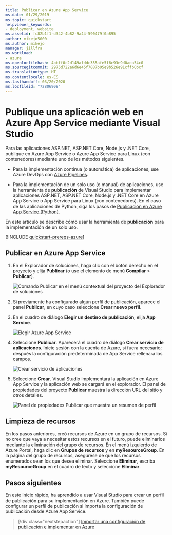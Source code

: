 ```yaml
---
title: Publicar en Azure App Service
ms.date: 01/29/2019
ms.topic: quickstart
helpviewer_keywords:
- deployment, website
ms.assetid: fc82b1f1-d342-4b82-9a44-590479f0a895
author: mikejo5000
ms.author: mikejo
manager: jillfra
ms.workload:
- azure
ms.openlocfilehash: 4bbff0c2d149afddc355afe5f6c93e9d0aea54c0
ms.sourcegitcommit: 2975d722a6d6e45f7887b05e9b526e91cffb0bcf
ms.translationtype: HT
ms.contentlocale: es-ES
ms.lasthandoff: 03/20/2020
ms.locfileid: "72806908"
---
```

# <a name="publish-a-web-app-to-azure-app-service-using-visual-studio"></a>Publique una aplicación web en Azure App Service mediante Visual Studio

Para las aplicaciones ASP.NET, ASP.NET Core, Node.js y .NET Core, publique en Azure App Service o Azure App Service para Linux (con contenedores) mediante uno de los métodos siguientes.

* Para la implementación continua (o automática) de aplicaciones, use Azure DevOps con [Azure Pipelines](/azure/devops/pipelines/get-started-yaml?view=azdevops).

* Para la implementación de un solo uso (o manual) de aplicaciones, use la herramienta de **publicación** de Visual Studio para implementar aplicaciones ASP.NET, ASP.NET Core, Node.js y .NET Core en Azure App Service o App Service para Linux (con contenedores). En el caso de las aplicaciones de Python, siga los pasos de [Publicación en Azure App Service (Python)](../python/publishing-python-web-applications-to-azure-from-visual-studio.md).

En este artículo se describe cómo usar la herramienta de **publicación** para la implementación de un solo uso.

[!INCLUDE [quickstart-prereqs-azure](includes/quickstart-prereqs-azure.md)]

## <a name="publish-to-azure-app-service"></a>Publicar en Azure App Service

1. En el Explorador de soluciones, haga clic con el botón derecho en el proyecto y elija **Publicar** (o use el elemento de menú **Compilar** > **Publicar**).

    ![Comando Publicar en el menú contextual del proyecto del Explorador de soluciones](../deployment/media/quickstart-publish.png "Elección de Publicar")

1. Si previamente ha configurado algún perfil de publicación, aparece el panel **Publicar**, en cuyo caso seleccione **Crear nuevo perfil**.

1. En el cuadro de diálogo **Elegir un destino de publicación**, elija **App Service**.

    ![Elegir Azure App Service](../deployment/media/quickstart-publish-azure.png "Elegir Azure App Service")

1. Seleccione **Publicar**. Aparecerá el cuadro de diálogo **Crear servicio de aplicaciones**. Inicie sesión con la cuenta de Azure, si fuera necesario; después la configuración predeterminada de App Service rellenará los campos.

    ![Crear servicio de aplicaciones](../deployment/media/quickstart-publish-settings-app-service.png "Crear una instancia de Azure App Service")

1. Seleccione **Crear**. Visual Studio implementará la aplicación en Azure App Service y la aplicación web se cargará en el explorador. El panel de propiedades del proyecto **Publicar** muestra la dirección URL del sitio y otros detalles.

    ![Panel de propiedades Publicar que muestra un resumen de perfil](../deployment/media/quickstart-publish-app-service-summary.png)

## <a name="clean-up-resources"></a>Limpieza de recursos

En los pasos anteriores, creó recursos de Azure en un grupo de recursos. Si no cree que vaya a necesitar estos recursos en el futuro, puede eliminarlos mediante la eliminación del grupo de recursos.
En el menú izquierdo de Azure Portal, haga clic en **Grupos de recursos** y en **myResourceGroup**.
En la página del grupo de recursos, asegúrese de que los recursos enumerados sean los que desea eliminar.
Seleccione **Eliminar**, escriba **myResourceGroup** en el cuadro de texto y seleccione **Eliminar**.

## <a name="next-steps"></a>Pasos siguientes

En este inicio rápido, ha aprendido a usar Visual Studio para crear un perfil de publicación para su implementación en Azure. También puede configurar un perfil de publicación si importa la configuración de publicación desde Azure App Service.

> [!div class="nextstepaction"]
> [Importar una configuración de publicación e implementar en Azure](tutorial-import-publish-settings-azure.md)
